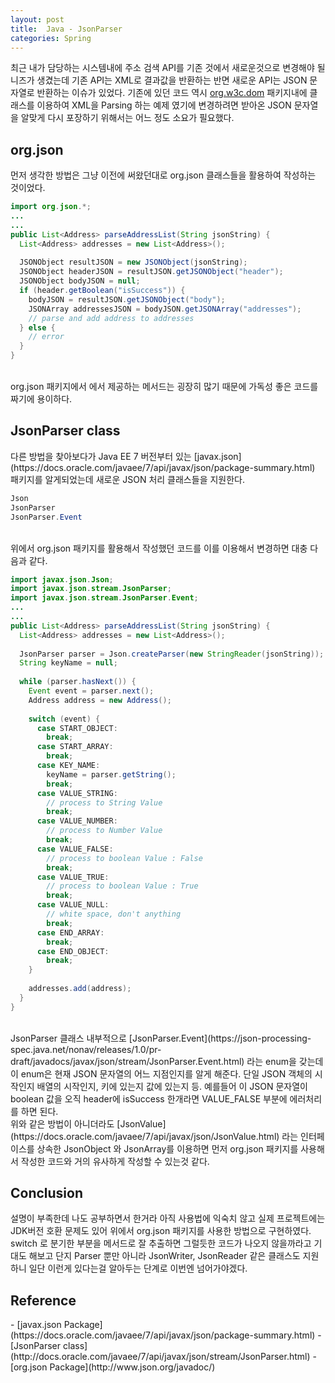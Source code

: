```yaml
---
layout: post
title:  Java - JsonParser
categories: Spring
---
```


최근 내가 담당하는 시스템내에 주소 검색 API를 기존 것에서 새로운것으로 변경해야 될 니즈가 생겼는데 기존 API는 XML로 결과값을 반환하는 반면 새로운 API는 JSON 문자열로 반환하는 이슈가 있었다. 기존에 있던 코드 역시 [org.w3c.dom](http://docs.oracle.com/javase/7/docs/api/org/w3c/dom/package-summary.html) 패키지내에 클래스를 이용하여 XML을 Parsing 하는 예제 였기에 변경하려면 받아온 JSON 문자열을 알맞게 다시 포장하기 위해서는 어느 정도 소요가 필요했다.
<br>
<h2>org.json</h2>
먼저 생각한 방법은 그냥 이전에 써왔던대로 org.json 클래스들을 활용하여 작성하는 것이었다.

```java
import org.json.*;
...
...
public List<Address> parseAddressList(String jsonString) {
  List<Address> addresses = new List<Address>();
  
  JSONObject resultJSON = new JSONObject(jsonString);
  JSONObject headerJSON = resultJSON.getJSONObject("header");
  JSONObject bodyJSON = null;
  if (header.getBoolean("isSuccess")) {
    bodyJSON = resultJSON.getJSONObject("body");
    JSONArray addressesJSON = bodyJSON.getJSONArray("addresses");
    // parse and add address to addresses
  } else {
    // error 
  }
}
```
<br>
org.json 패키지에서 에서 제공하는 메서드는 굉장히 많기 때문에 가독성 좋은 코드를 짜기에 용이하다. 

<br>
<h2>JsonParser class</h2>
다른 방법을 찾아보다가 Java EE 7 버전부터 있는 [javax.json](https://docs.oracle.com/javaee/7/api/javax/json/package-summary.html) 패키지를 알게되었는데 새로운 JSON 처리 클래스들을 지원한다. <br>

```java
Json
JsonParser
JsonParser.Event
```
<br>
위에서 org.json 패키지를 활용해서 작성했던 코드를 이를 이용해서 변경하면 대충 다음과 같다.

```java
import javax.json.Json;
import javax.json.stream.JsonParser;
import javax.json.stream.JsonParser.Event;
...
...
public List<Address> parseAddressList(String jsonString) {
  List<Address> addresses = new List<Address>();
  
  JsonParser parser = Json.createParser(new StringReader(jsonString));
  String keyName = null;
  
  while (parser.hasNext()) {
    Event event = parser.next();
    Address address = new Address();
    
    switch (event) {
      case START_OBJECT:
        break;
      case START_ARRAY:
        break;
      case KEY_NAME:
        keyName = parser.getString();
        break;
      case VALUE_STRING:
        // process to String Value
        break;
      case VALUE_NUMBER:
        // process to Number Value
        break;
      case VALUE_FALSE:
        // process to boolean Value : False
        break;
      case VALUE_TRUE:
        // process to boolean Value : True
        break;
      case VALUE_NULL:
        // white space, don't anything
        break;
      case END_ARRAY:
        break;
      case END_OBJECT:
        break;
    }
    
    addresses.add(address);
  }
}
```
<br>
JsonParser 클래스 내부적으로 [JsonParser.Event](https://json-processing-spec.java.net/nonav/releases/1.0/pr-draft/javadocs/javax/json/stream/JsonParser.Event.html) 라는 enum을 갖는데 이 enum은 현재 JSON 문자열의 어느 지점인지를 알게 해준다. 단일 JSON 객체의 시작인지 배열의 시작인지, 키에 있는지 값에 있는지 등. 예를들어 이 JSON 문자열이 boolean 값을 오직 header에 isSuccess 한개라면 VALUE_FALSE 부분에 에러처리를 하면 된다. <br>
위와 같은 방법이 아니더라도 [JsonValue](https://docs.oracle.com/javaee/7/api/javax/json/JsonValue.html) 라는 인터페이스를 상속한 JsonObject 와 JsonArray를 이용하면 먼저 org.json 패키지를 사용해서 작성한 코드와 거의 유사하게 작성할 수 있는것 같다.
<br>
<h2>Conclusion</h2>
설명이 부족한데 나도 공부하면서 한거라 아직 사용법에 익숙치 않고 실제 프로젝트에는 JDK버전 호환 문제도 있어 위에서 org.json 패키지를 사용한 방법으로 구현하였다. switch 로 분기한 부분을 메서드로 잘 추출하면 그럴듯한 코드가 나오지 않을까라고 기대도 해보고 단지 Parser 뿐만 아니라 JsonWriter, JsonReader 같은 클래스도 지원하니 일단 이런게 있다는걸 알아두는 단계로 이번엔 넘어가야겠다.
<br>
<h2>Reference</h2>
- [javax.json Package](https://docs.oracle.com/javaee/7/api/javax/json/package-summary.html)
- [JsonParser class](http://docs.oracle.com/javaee/7/api/javax/json/stream/JsonParser.html)
- [org.json Package](http://www.json.org/javadoc/)
